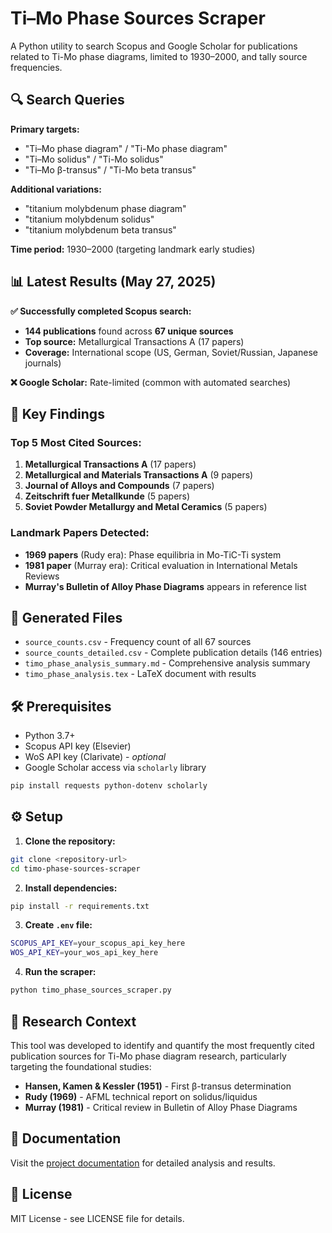 # Ti–Mo Phase Sources Scraper

A Python utility to search Scopus and Google Scholar for publications related to Ti-Mo phase diagrams, limited to 1930–2000, and tally source frequencies.

## 🔍 Search Queries

**Primary targets:**
- "Ti–Mo phase diagram" / "Ti-Mo phase diagram"
- "Ti–Mo solidus" / "Ti-Mo solidus"  
- "Ti–Mo β-transus" / "Ti-Mo beta transus"

**Additional variations:**
- "titanium molybdenum phase diagram"
- "titanium molybdenum solidus"
- "titanium molybdenum beta transus"

**Time period:** 1930–2000 (targeting landmark early studies)

## 📊 Latest Results (May 27, 2025)

**✅ Successfully completed Scopus search:**
- **144 publications** found across **67 unique sources**
- **Top source:** Metallurgical Transactions A (17 papers)
- **Coverage:** International scope (US, German, Soviet/Russian, Japanese journals)

**❌ Google Scholar:** Rate-limited (common with automated searches)

## 🎯 Key Findings

### Top 5 Most Cited Sources:
1. **Metallurgical Transactions A** (17 papers)
2. **Metallurgical and Materials Transactions A** (9 papers)
3. **Journal of Alloys and Compounds** (7 papers)
4. **Zeitschrift fuer Metallkunde** (5 papers)
5. **Soviet Powder Metallurgy and Metal Ceramics** (5 papers)

### Landmark Papers Detected:
- **1969 papers** (Rudy era): Phase equilibria in Mo-TiC-Ti system
- **1981 paper** (Murray era): Critical evaluation in International Metals Reviews
- **Murray's Bulletin of Alloy Phase Diagrams** appears in reference list

## 📁 Generated Files

- `source_counts.csv` - Frequency count of all 67 sources
- `source_counts_detailed.csv` - Complete publication details (146 entries)
- `timo_phase_analysis_summary.md` - Comprehensive analysis summary
- `timo_phase_analysis.tex` - LaTeX document with results

## 🛠️ Prerequisites

- Python 3.7+  
- Scopus API key (Elsevier)
- WoS API key (Clarivate) - *optional*
- Google Scholar access via `scholarly` library

```bash
pip install requests python-dotenv scholarly
```

## ⚙️ Setup

1. **Clone the repository:**
```bash
git clone <repository-url>
cd timo-phase-sources-scraper
```

2. **Install dependencies:**
```bash
pip install -r requirements.txt
```

3. **Create `.env` file:**
```bash
SCOPUS_API_KEY=your_scopus_api_key_here
WOS_API_KEY=your_wos_api_key_here
```

4. **Run the scraper:**
```bash
python timo_phase_sources_scraper.py
```

## 🔬 Research Context

This tool was developed to identify and quantify the most frequently cited publication sources for Ti-Mo phase diagram research, particularly targeting the foundational studies:

- **Hansen, Kamen & Kessler (1951)** - First β-transus determination
- **Rudy (1969)** - AFML technical report on solidus/liquidus
- **Murray (1981)** - Critical review in Bulletin of Alloy Phase Diagrams

## 📖 Documentation

Visit the [project documentation](https://your-username.github.io/timo-phase-sources-scraper/) for detailed analysis and results.

## 📄 License

MIT License - see LICENSE file for details.
